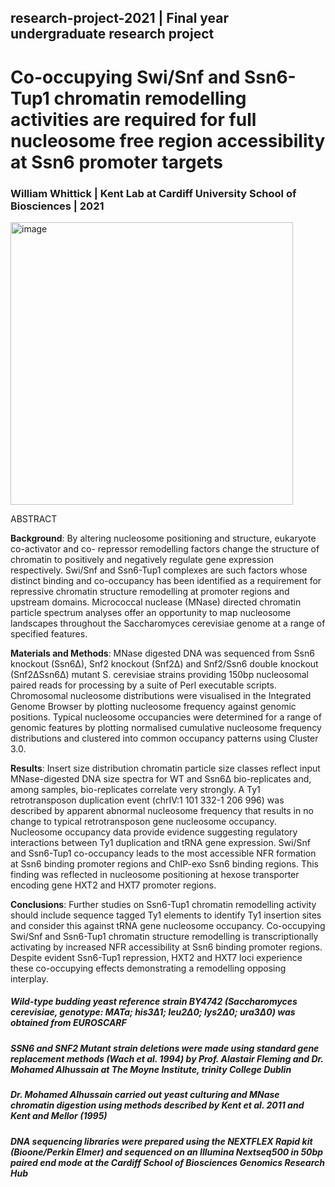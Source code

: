 ## research-project-2021 | Final year undergraduate research project
# Co-occupying Swi/Snf and Ssn6-Tup1 chromatin remodelling activities are required for full nucleosome free region accessibility at Ssn6 promoter targets
### William Whittick | Kent Lab at Cardiff University School of Biosciences | 2021

<img width="452" alt="image" src="https://user-images.githubusercontent.com/82673987/162563643-a4518b8e-4297-4d65-b7a0-7370b19ea7ed.png">

ABSTRACT

**Background**: By altering nucleosome positioning and structure, eukaryote co-activator and co- repressor remodelling factors change the structure of chromatin to positively and negatively regulate gene expression respectively. Swi/Snf and Ssn6-Tup1 complexes are such factors whose distinct binding and co-occupancy has been identified as a requirement for repressive chromatin structure remodelling at promoter regions and upstream domains. Micrococcal nuclease (MNase) directed chromatin particle spectrum analyses offer an opportunity to map nucleosome landscapes throughout the Saccharomyces cerevisiae genome at a range of specified features.

**Materials and Methods**: MNase digested DNA was sequenced from Ssn6 knockout (Ssn6∆), Snf2 knockout (Snf2∆) and Snf2/Ssn6 double knockout (Snf2∆Ssn6∆) mutant S. cerevisiae strains providing 150bp nucleosomal paired reads for processing by a suite of Perl executable scripts. Chromosomal nucleosome distributions were visualised in the Integrated Genome Browser by plotting nucleosome frequency against genomic positions. Typical nucleosome occupancies were determined for a range of genomic features by plotting normalised cumulative nucleosome frequency distributions and clustered into common occupancy patterns using Cluster 3.0.

**Results**: Insert size distribution chromatin particle size classes reflect input MNase-digested DNA size spectra for WT and Ssn6∆ bio-replicates and, among samples, bio-replicates correlate very strongly. A Ty1 retrotransposon duplication event (chrIV:1 101 332-1 206 996) was described by apparent abnormal nucleosome frequency that results in no change to typical retrotransposon gene nucleosome occupancy. Nucleosome occupancy data provide evidence suggesting regulatory interactions between Ty1 duplication and tRNA gene expression. Swi/Snf and Ssn6-Tup1 co-occupancy leads to the most accessible NFR formation at Ssn6 binding promoter regions and ChIP-exo Ssn6 binding regions. This finding was reflected in nucleosome positioning at hexose transporter encoding gene HXT2 and HXT7 promoter regions.

**Conclusions**: Further studies on Ssn6-Tup1 chromatin remodelling activity should include sequence tagged Ty1 elements to identify Ty1 insertion sites and consider this against tRNA gene nucleosome occupancy. Co-occupying Swi/Snf and Ssn6-Tup1 chromatin structure remodelling is transcriptionally activating by increased NFR accessibility at Ssn6 binding promoter regions. Despite evident Ssn6-Tup1 repression, HXT2 and HXT7 loci experience these co-occupying effects demonstrating a remodelling opposing interplay.


##### Wild-type budding yeast reference strain BY4742 (Saccharomyces cerevisiae, genotype: MATa; his3∆1; leu2∆0; lys2∆0; ura3∆0) was obtained from EUROSCARF

##### _SSN6_ and _SNF2_ Mutant strain deletions were made using standard gene replacement methods (Wach et al. 1994) by Prof. Alastair Fleming and Dr. Mohamed Alhussain at The Moyne Institute, trinity College Dublin

##### Dr. Mohamed Alhussain carried out yeast culturing and MNase chromatin digestion using methods described by Kent et al. 2011 and Kent and Mellor (1995)

##### DNA sequencing libraries were prepared using the NEXTFLEX Rapid kit (Bioone/Perkin Elmer) and sequenced on an Illumina Nextseq500 in 50bp paired end mode at the Cardiff School of Biosciences Genomics Research Hub
